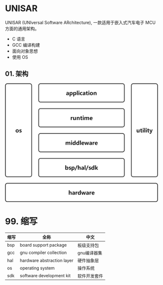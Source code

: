 # UNISAR

UNISAR (UNIversal Software ARchitecture), 一款适用于嵌入式汽车电子 MCU 方面的通用架构。

* C 语言
* GCC 编译构建
* 面向对象思想
* 使用 OS

## 01. 架构

![unisar](./documentation/architecture/unisar.png)

# 99. 缩写

| 缩写 | 全称                        | 中文         |
| ---- | --------------------------- | ------------ |
| bsp  | board support package       | 板级支持包   |
| gcc  | gnu compiler collection     | gnu编译器集  |
| hal  | hardware abstraction layer | 硬件抽象层   |
| os   | operating system           | 操作系统     |
| sdk  | software development kit    | 软件开发套件 |
